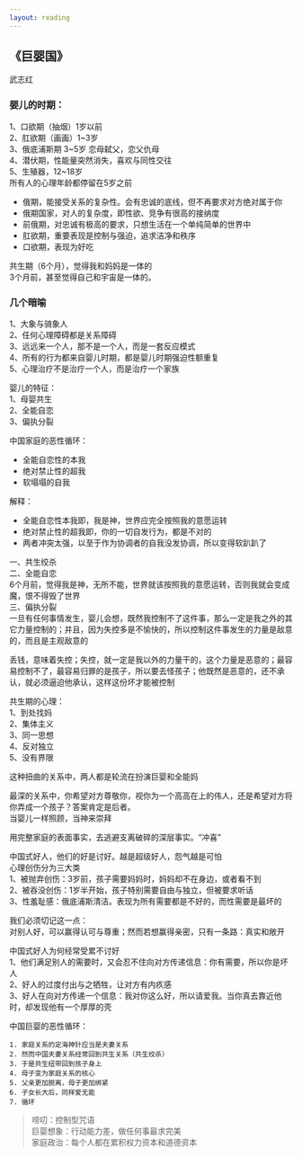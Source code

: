 ```yaml
---
layout: reading
---
```



## 《巨婴国》
武志红
### 婴儿的时期：
1、口欲期（抽烟）1岁以前  
2、肛欲期（画画）1~3岁  
3、俄底浦斯期 3~5岁  恋母弑父，恋父仇母  
4、潜伏期，性能量突然消失，喜欢与同性交往  
5、生殖器，12~18岁  
所有人的心理年龄都停留在5岁之前  


- 俄期，能接受关系的复杂性。会有忠诚的底线，但不再要求对方绝对属于你  
- 俄期国家，对人的复杂度，即性欲、竞争有很高的接纳度  
- 前俄期，对忠诚有极高的要求，只想生活在一个单纯简单的世界中  
- 肛欲期，重要表现是控制与强迫，追求洁净和秩序  
- 口欲期，表现为好吃  

共生期（6个月），觉得我和妈妈是一体的  
3个月前，甚至觉得自己和宇宙是一体的。  

### 几个暗喻
1、大象与骑象人  
2、任何心理障碍都是关系障碍  
3、远远来一个人，那不是一个人，而是一套反应模式  
4、所有的行为都来自婴儿时期，都是婴儿时期强迫性额重复  
5、心理治疗不是治疗一个人，而是治疗一个家族  

婴儿的特征：  
1、母婴共生  
2、全能自恋  
3、偏执分裂  

中国家庭的恶性循环：  
- 全能自恋性的本我  
- 绝对禁止性的超我  
- 软塌塌的自我  

解释：
- 全能自恋性本我即，我是神，世界应完全按照我的意愿运转  
- 绝对禁止性的超我即，你的一切自发行为，都是不对的  
- 两者冲突太强，以至于作为协调者的自我没发协调，所以变得软趴趴了  

一、共生绞杀  
二、全能自恋  
6个月前，觉得我是神，无所不能，世界就该按照我的意愿运转，否则我就会变成魔，恨不得毁了世界  
三、偏执分裂  
一旦有任何事情发生，婴儿会想，既然我控制不了这件事，那么一定是我之外的其它力量控制的；并且，因为失控多是不愉快的，所以控制这件事发生的力量是敌意的，而且是主观敌意的  

丢钱，意味着失控；失控，就一定是我以外的力量干的，这个力量是恶意的；最容易控制不了，最容易归罪的是孩子，所以要去怪孩子；他既然是恶意的，还不承认，就必须逼迫他承认，这样这份坏才能被控制  

共生期的心理：  
1、到处找妈  
2、集体主义  
3、同一思想  
4、反对独立  
5、没有界限  

这种扭曲的关系中，两人都是轮流在扮演巨婴和全能妈  

最深的关系中，你希望对方尊敬你，视你为一个高高在上的伟人，还是希望对方将你弄成一个孩子？答案肯定是后者。  
当婴儿一样照顾，当神来崇拜  

用完整家庭的表面事实，去逃避支离破碎的深层事实。“冲喜”  

中国式好人，他们的好是讨好。越是超级好人，怨气越是可怕  
心理创伤分为三大类  
1、被抛弃创伤：3岁前，孩子需要妈妈时，妈妈却不在身边，或者看不到  
2、被吞没创伤：1岁半开始，孩子特别需要自由与独立，但被要求听话  
3、性羞耻感：俄底浦斯清洁。表现为所有需要都是不好的，而性需要是最坏的  

我们必须切记这一点：  
对别人好，可以赢得认可与尊重；然而若想赢得亲密，只有一条路：真实和敞开  

中国式好人为何经常受累不讨好  
1、他们满足别人的需要时，又会忍不住向对方传递信息：你有需要，所以你是坏人  
2、好人的过度付出与之牺牲，让对方有内疚感  
3、好人在向对方传递一个信息：我对你这么好，所以请爱我。当你真去靠近他时，却发现他有一个厚厚的壳  

中国巨婴的恶性循环：  
```
1. 家庭关系的定海神针应当是夫妻关系
2. 然而中国夫妻关系经常回到共生关系（共生绞杀）
3. 于是共生纽带回到孩子身上
4. 母子变为家庭关系的核心
5. 父亲更加脱离，母子更加绑紧
6. 子女长大后，同样爱无能
7. 循环
```

>唠叨：控制型咒语  
巨婴想象：行动能力差，做任何事最求完美  
家庭政治：每个人都在累积权力资本和道德资本  
